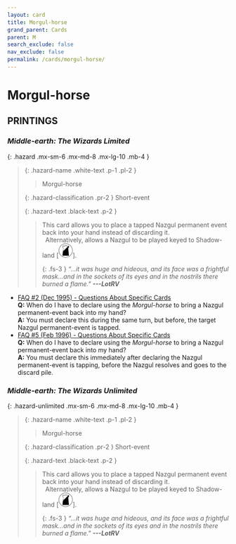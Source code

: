 ```yaml
---
layout: card
title: Morgul-horse
grand_parent: Cards
parent: M
search_exclude: false
nav_exclude: false
permalink: /cards/morgul-horse/
---
```


# Morgul-horse


## PRINTINGS


### _Middle-earth: The Wizards Limited_

{: .hazard .mx-sm-6 .mx-md-8 .mx-lg-10 .mb-4 }
> {: .hazard-name .white-text .p-1 .pl-2 }
> > <div class="hazard-mp"></div>
> > <div class="card-name">Morgul-horse</div>
>
> {: .hazard-classification .pr-2 }
> Short-event
>
> {: .hazard-text .black-text .p-2 }
> > This card allows you to place a tapped Nazgul permanent event back into your hand instead of discarding it. <br>&ensp;Alternatively, allows a Nazgul to be played keyed to Shadow-land <nobr>[<img src="/assets/images/shadow-land.svg">]</nobr>.  
> > 
> > {: .fs-3 } 
> > _“...it was huge and hideous, and its face was a frightful mask...and in the sockets of its eyes and in the nostrils there burned a flame."_ ***---&#65279;LotRV*** 
>

 - [FAQ #2 (Dec 1995) - Questions About Specific Cards](/original/rulings/faq-2/#questions-about-specific-cards)<br>**Q:** When do I have to declare using the _Morgul-horse_ to bring a Nazgul permanent-event back into my hand?<br>**A:** You must declare this during the same turn, but before, the target Nazgul permanent-event is tapped.
 - [FAQ #5 (Feb 1996) - Questions About Specific Cards](/original/rulings/faq-5/#questions-about-specific-cards)<br>**Q:** When do I have to declare using the _Morgul-horse_ to bring a Nazgul permanent-event back into my hand?<br>**A:** You must declare this immediately after declaring the Nazgul permanent-event is tapping, before the Nazgul resolves and goes to the discard pile.

### _Middle-earth: The Wizards Unlimited_

{: .hazard-unlimited .mx-sm-6 .mx-md-8 .mx-lg-10 .mb-4 }
> {: .hazard-name .white-text .p-1 .pl-2 }
> > <div class="hazard-mp"></div>
> > <div class="card-name">Morgul-horse</div>
>
> {: .hazard-classification .pr-2 }
> Short-event
>
> {: .hazard-text .black-text .p-2 }
> > This card allows you to place a tapped Nazgul permanent event back into your hand instead of discarding it. <br>&ensp;Alternatively, allows a Nazgul to be played keyed to Shadow-land <nobr>[<img src="/assets/images/shadow-land.svg">]</nobr>.  
> > 
> > {: .fs-3 } 
> > _“...it was huge and hideous, and its face was a frightful mask...and in the sockets of its eyes and in the nostrils there burned a flame."_ ***---&#65279;LotRV*** 
>
